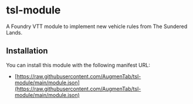 # tsl-module

A Foundry VTT module to implement new vehicle rules from The Sundered Lands.

## Installation

You can install this module with the following manifest URL:

* [https://raw.githubusercontent.com/AugmenTab/tsl-module/main/module.json](https://raw.githubusercontent.com/AugmenTab/tsl-module/main/module.json)
